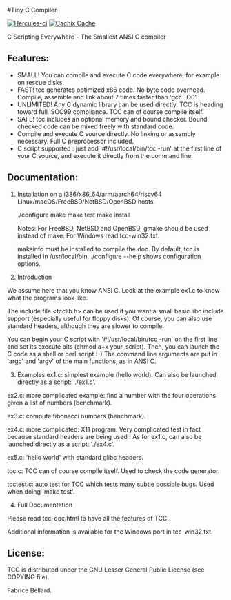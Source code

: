 #Tiny C Compiler

[![Hercules-ci][Herc badge]][Herc link]
[![Cachix Cache][Cachix badge]][Cachix link]

[Herc badge]: https://img.shields.io/badge/ci--by--hercules-green.svg
[Herc link]: https://hercules-ci.com/github/Orbis-Tertius/tinycc
[Cachix badge]: https://img.shields.io/badge/cachix-private_Orbis--Tertius-blue.svg
[Cachix link]: https://private-Orbis-Tertius.cachix.org
C Scripting Everywhere - The Smallest ANSI C compiler


## Features:


- SMALL! You can compile and execute C code everywhere, for example on
  rescue disks.
- FAST! tcc generates optimized x86 code. No byte code
  overhead. Compile, assemble and link about 7 times faster than 'gcc
  -O0'.
- UNLIMITED! Any C dynamic library can be used directly. TCC is
  heading toward full ISOC99 compliance. TCC can of course compile
  itself.
- SAFE! tcc includes an optional memory and bound checker. Bound
  checked code can be mixed freely with standard code.
- Compile and execute C source directly. No linking or assembly
  necessary. Full C preprocessor included.
- C script supported : just add '#!/usr/local/bin/tcc -run' at the first
  line of your C source, and execute it directly from the command
  line.

## Documentation:


1. Installation on a i386/x86_64/arm/aarch64/riscv64
   Linux/macOS/FreeBSD/NetBSD/OpenBSD hosts.

   ./configure
   make
   make test
   make install

   Notes: For FreeBSD, NetBSD and OpenBSD, gmake should be used instead of make.
   For Windows read tcc-win32.txt.

   makeinfo must be installed to compile the doc.  By default, tcc is
   installed in /usr/local/bin.  ./configure --help  shows configuration
   options.


2. Introduction

  We assume here that you know ANSI C. Look at the example ex1.c to know what the programs look like.

  The include file <tcclib.h> can be used if you want a small basic libc include support (especially useful for floppy disks). Of course, you can also use standard headers, although they are slower to compile.

  You can begin your C script with '#!/usr/local/bin/tcc -run' on the first line and set its execute bits (chmod a+x your_script). Then, you can launch the C code as a shell or perl script :-) The command line arguments are put in 'argc' and 'argv' of the main functions, as in ANSI C.

3. Examples
  ex1.c: simplest example (hello world). Can also be launched directly as a script: './ex1.c'.

  ex2.c: more complicated example: find a number with the four operations given a list of numbers (benchmark).

  ex3.c: compute fibonacci numbers (benchmark).

  ex4.c: more complicated: X11 program. Very complicated test in fact because standard headers are being used ! As for ex1.c, can also be launched directly as a script: './ex4.c'.

  ex5.c: 'hello world' with standard glibc headers.

  tcc.c: TCC can of course compile itself. Used to check the code generator.

  tcctest.c: auto test for TCC which tests many subtle possible bugs. Used when doing 'make test'.

4. Full Documentation

  Please read tcc-doc.html to have all the features of TCC.

  Additional information is available for the Windows port in tcc-win32.txt.

## License:

TCC is distributed under the GNU Lesser General Public License (see
COPYING file).

Fabrice Bellard.
